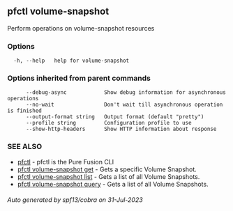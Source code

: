 ## pfctl volume-snapshot

Perform operations on volume-snapshot resources

### Options

```
  -h, --help   help for volume-snapshot
```

### Options inherited from parent commands

```
      --debug-async            Show debug information for asynchronous operations
      --no-wait                Don't wait till asynchronous operation is finished
      --output-format string   Output format (default "pretty")
      --profile string         Configuration profile to use
      --show-http-headers      Show HTTP information about response
```

### SEE ALSO

* [pfctl](pfctl.md)	 - pfctl is the Pure Fusion CLI
* [pfctl volume-snapshot get](pfctl_volume-snapshot_get.md)	 - Gets a specific Volume Snapshot.
* [pfctl volume-snapshot list](pfctl_volume-snapshot_list.md)	 - Gets a list of all Volume Snapshots.
* [pfctl volume-snapshot query](pfctl_volume-snapshot_query.md)	 - Gets a list of all Volume Snapshots.

###### Auto generated by spf13/cobra on 31-Jul-2023
